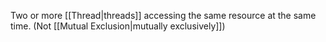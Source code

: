 Two or more [[Thread|threads]] accessing the same resource at the same time. (Not [[Mutual Exclusion|mutually exclusively]])